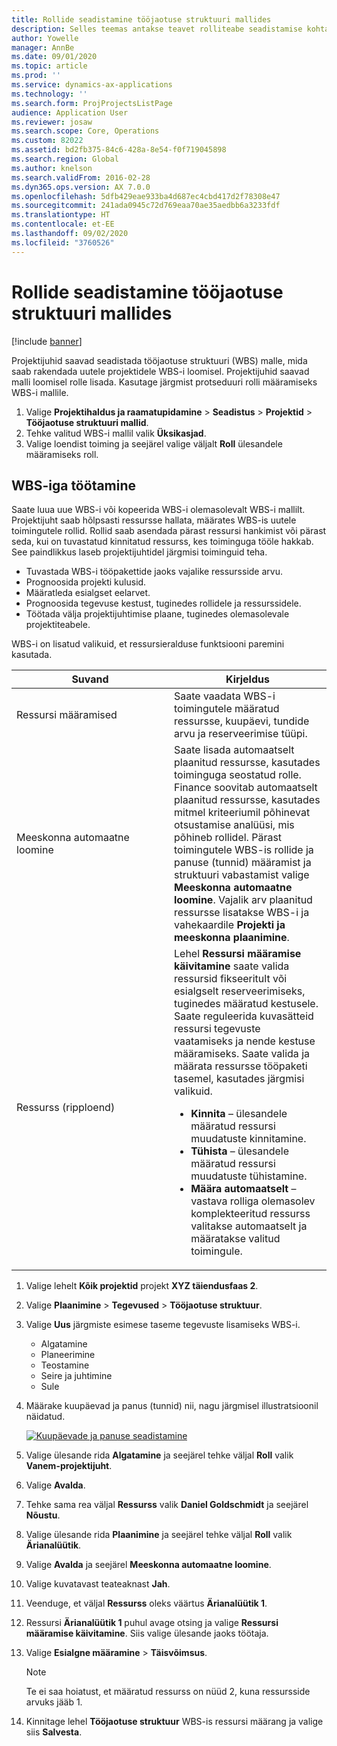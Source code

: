 ```yaml
---
title: Rollide seadistamine tööjaotuse struktuuri mallides
description: Selles teemas antakse teavet rolliteabe seadistamise kohta tööjaotuse struktuuri mallides.
author: Yowelle
manager: AnnBe
ms.date: 09/01/2020
ms.topic: article
ms.prod: ''
ms.service: dynamics-ax-applications
ms.technology: ''
ms.search.form: ProjProjectsListPage
audience: Application User
ms.reviewer: josaw
ms.search.scope: Core, Operations
ms.custom: 82022
ms.assetid: bd2fb375-84c6-428a-8e54-f0f719045898
ms.search.region: Global
ms.author: knelson
ms.search.validFrom: 2016-02-28
ms.dyn365.ops.version: AX 7.0.0
ms.openlocfilehash: 5dfb429eae933ba4d687ec4cbd417d2f78308e47
ms.sourcegitcommit: 241ada0945c72d769eaa70ae35aedbb6a3233fdf
ms.translationtype: HT
ms.contentlocale: et-EE
ms.lasthandoff: 09/02/2020
ms.locfileid: "3760526"
---
```

# <a name="set-up-roles-on-work-breakdown-structure-templates"></a>Rollide seadistamine tööjaotuse struktuuri mallides

[!include [banner](../includes/banner.md)]

Projektijuhid saavad seadistada tööjaotuse struktuuri (WBS) malle, mida saab rakendada uutele projektidele WBS-i loomisel. Projektijuhid saavad malli loomisel rolle lisada. Kasutage järgmist protseduuri rolli määramiseks WBS-i mallile. 

1. Valige **Projektihaldus ja raamatupidamine** > **Seadistus** > **Projektid** > **Tööjaotuse struktuuri mallid**.
2. Tehke valitud WBS-i mallil valik **Üksikasjad**.
3. Valige loendist toiming ja seejärel valige väljalt **Roll** ülesandele määramiseks roll.

## <a name="work-with-a-wbs"></a>WBS-iga töötamine

Saate luua uue WBS-i või kopeerida WBS-i olemasolevalt WBS-i mallilt. Projektijuht saab hõlpsasti ressursse hallata, määrates WBS-is uutele toimingutele rollid. Rollid saab asendada pärast ressursi hankimist või pärast seda, kui on tuvastatud kinnitatud ressurss, kes toiminguga tööle hakkab. See paindlikkus laseb projektijuhtidel järgmisi toiminguid teha.

- Tuvastada WBS-i tööpakettide jaoks vajalike ressursside arvu.
- Prognoosida projekti kulusid.
- Määratleda esialgset eelarvet.
- Prognoosida tegevuse kestust, tuginedes rollidele ja ressurssidele.
- Töötada välja projektijuhtimise plaane, tuginedes olemasolevale projektiteabele.

WBS-i on lisatud valikuid, et ressursieralduse funktsiooni paremini kasutada.

<table>
<colgroup>
<col width="50%" />
<col width="50%" />
</colgroup>
<thead>
<tr class="header">
<th>Suvand</th>
<th>Kirjeldus</th>
</tr>
</thead>
<tbody>
<tr class="odd">
<td>Ressursi määramised</td>
<td>Saate vaadata WBS-i toimingutele määratud ressursse, kuupäevi, tundide arvu ja reserveerimise tüüpi.</td>
</tr>
<tr class="even">
<td>Meeskonna automaatne loomine</td>
<td>Saate lisada automaatselt plaanitud ressursse, kasutades toiminguga seostatud rolle. Finance soovitab automaatselt plaanitud ressursse, kasutades mitmel kriteeriumil põhinevat otsustamise analüüsi, mis põhineb rollidel. Pärast toimingutele WBS-is rollide ja panuse (tunnid) määramist ja struktuuri vabastamist valige <strong>Meeskonna automaatne loomine</strong>. Vajalik arv plaanitud ressursse lisatakse WBS-i ja vahekaardile <strong>Projekti ja meeskonna plaanimine</strong>.</td>
</tr>
<tr class="odd">
<td>Ressurss (ripploend)</td>
<td>Lehel <strong>Ressursi määramise käivitamine </strong>saate valida ressursid fikseeritult või esialgselt reserveerimiseks, tuginedes määratud kestusele. Saate reguleerida kuvasätteid ressursi tegevuste vaatamiseks ja nende kestuse määramiseks. Saate valida ja määrata ressursse tööpaketi tasemel, kasutades järgmisi valikuid.
<ul>
<li><strong>Kinnita</strong> – ülesandele määratud ressursi muudatuste kinnitamine.</li>
<li><strong>Tühista</strong> – ülesandele määratud ressursi muudatuste tühistamine.</li>
<li><strong>Määra automaatselt</strong> – vastava rolliga olemasolev komplekteeritud ressurss valitakse automaatselt ja määratakse valitud toimingule.</li>
</ul></td>
</tr>
</tbody>
</table>

1. Valige lehelt **Kõik projektid** projekt **XYZ täiendusfaas 2**.
2. Valige **Plaanimine** > **Tegevused** > **Tööjaotuse struktuur**.
3. Valige **Uus** järgmiste esimese taseme tegevuste lisamiseks WBS-i.

    - Algatamine
    - Planeerimine
    - Teostamine
    - Seire ja juhtimine
    - Sule

4. Määrake kuupäevad ja panus (tunnid) nii, nagu järgmisel illustratsioonil näidatud.

    [![Kuupäevade ja panuse seadistamine](./media/projectresourcing10.jpg)](./media/projectresourcing10.jpg)

5. Valige ülesande rida **Algatamine** ja seejärel tehke väljal **Roll** valik **Vanem-projektijuht**.
6. Valige **Avalda**.
7. Tehke sama rea väljal **Ressurss** valik **Daniel Goldschmidt** ja seejärel **Nõustu**.
8. Valige ülesande rida **Plaanimine** ja seejärel tehke väljal **Roll** valik **Ärianalüütik**.
9. Valige **Avalda** ja seejärel **Meeskonna automaatne loomine**.
10. Valige kuvatavast teateaknast **Jah**.
11. Veenduge, et väljal **Ressurss** oleks väärtus **Ärianalüütik 1**.
12. Ressursi **Ärianalüütik 1** puhul avage otsing ja valige **Ressursi määramise käivitamine**. Siis valige ülesande jaoks töötaja.
13. Valige **Esialgne määramine** &gt; **Täisvõimsus**.

    > [!NOTE] 
    > Te ei saa hoiatust, et määratud ressurss on nüüd 2, kuna ressursside arvuks jääb 1.

14. Kinnitage lehel **Tööjaotuse struktuur** WBS-is ressursi määrang ja valige siis **Salvesta**.
